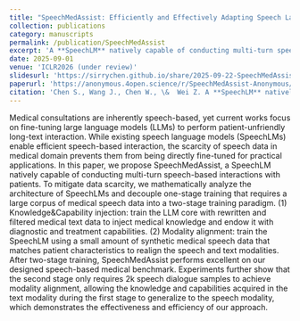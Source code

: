 ```yaml
---
title: "SpeechMedAssist: Efficiently and Effectively Adapting Speech Language Model for Medical Consultation"
collection: publications
category: manuscripts
permalink: /publication/SpeechMedAssist
excerpt: 'A **SpeechLM** natively capable of conducting multi-turn speech-based interactions with patients, with modality alignment, satefy and efficiency check.'
date: 2025-09-01
venue: 'ICLR2026 (under review)'
slidesurl: 'https://sirrychen.github.io/share/2025-09-22-SpeechMedAssist.html'
paperurl: 'https://anonymous.4open.science/r/SpeechMedAssist-Anonymous/'
citation: 'Chen S., Wang J., Chen W., \&  Wei Z. A **SpeechLM** natively capable of conducting multi-turn speech-based interactions with patients, with modality alignment, satefy and efficiency check.'
---
```


Medical consultations are inherently speech-based, yet current works focus on fine-tuning large language models (LLMs) to perform patient-unfriendly long-text interaction. While existing speech language models (SpeechLMs) enable efficient speech-based interaction, the scarcity of speech data in medical domain prevents them from being directly fine-tuned for practical applications. In this paper, we propose SpeechMedAssist, a SpeechLM natively capable of conducting multi-turn speech-based interactions with patients. To mitigate data scarcity, we mathematically analyze the architecture of SpeechLMs and decouple one-stage training that requires a large corpus of medical speech data into a two-stage training paradigm. (1) Knowledge&Capability injection: train the LLM core with rewritten and filtered medical text data to inject medical knowledge and endow it with diagnostic and treatment capabilities. (2) Modality alignment: train the SpeechLM using a small amount of synthetic medical speech data that matches patient characteristics to realign the speech and text modalities. After two-stage training, SpeechMedAssist performs excellent on our designed speech-based medical benchmark. Experiments further show that the second stage only requires 2k speech dialogue samples to achieve modality alignment, allowing the knowledge and capabilities acquired in the text modality during the first stage to generalize to the speech modality, which demonstrates the effectiveness and efficiency of our approach.